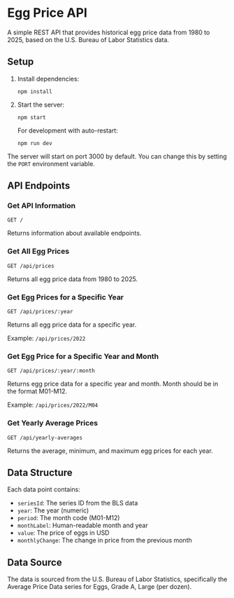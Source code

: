 # Egg Price API

A simple REST API that provides historical egg price data from 1980 to 2025, based on the U.S. Bureau of Labor Statistics data.

## Setup

1. Install dependencies:
   ```
   npm install
   ```

2. Start the server:
   ```
   npm start
   ```
   
   For development with auto-restart:
   ```
   npm run dev
   ```

The server will start on port 3000 by default. You can change this by setting the `PORT` environment variable.

## API Endpoints

### Get API Information
```
GET /
```
Returns information about available endpoints.

### Get All Egg Prices
```
GET /api/prices
```
Returns all egg price data from 1980 to 2025.

### Get Egg Prices for a Specific Year
```
GET /api/prices/:year
```
Returns all egg price data for a specific year.

Example: `/api/prices/2022`

### Get Egg Price for a Specific Year and Month
```
GET /api/prices/:year/:month
```
Returns egg price data for a specific year and month. Month should be in the format M01-M12.

Example: `/api/prices/2022/M04`

### Get Yearly Average Prices
```
GET /api/yearly-averages
```
Returns the average, minimum, and maximum egg prices for each year.

## Data Structure

Each data point contains:

- `seriesId`: The series ID from the BLS data
- `year`: The year (numeric)
- `period`: The month code (M01-M12)
- `monthLabel`: Human-readable month and year
- `value`: The price of eggs in USD
- `monthlyChange`: The change in price from the previous month

## Data Source

The data is sourced from the U.S. Bureau of Labor Statistics, specifically the Average Price Data series for Eggs, Grade A, Large (per dozen). 